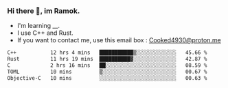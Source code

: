 ### Hi there 👋, im Ramok.

- I'm learning __.
- I use C++ and Rust.
- If you want to contact me, use this email box : Cooked4930@proton.me

<!--START_SECTION:waka-->

```txt
C++           12 hrs 4 mins   ███████████▒░░░░░░░░░░░░░   45.66 %
Rust          11 hrs 19 mins  ██████████▓░░░░░░░░░░░░░░   42.87 %
C             2 hrs 16 mins   ██░░░░░░░░░░░░░░░░░░░░░░░   08.59 %
TOML          10 mins         ▒░░░░░░░░░░░░░░░░░░░░░░░░   00.67 %
Objective-C   10 mins         ░░░░░░░░░░░░░░░░░░░░░░░░░   00.63 %
```

<!--END_SECTION:waka-->
